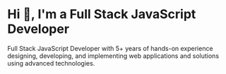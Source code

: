 # Hi 👋, I'm a Full Stack JavaScript Developer

Full Stack JavaScript Developer with 5+ years of hands-on experience designing, developing, and implementing web applications and solutions using advanced technologies.
